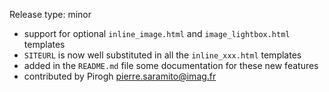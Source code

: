 Release type: minor

- support for optional `inline_image.html` and `image_lightbox.html` templates
- `SITEURL` is now well substituted in all the `inline_xxx.html` templates
- added in the `README.md` file some documentation for these new features
- contributed by Pirogh <pierre.saramito@imag.fr>
